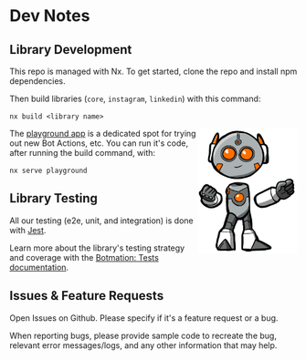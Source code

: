 # Dev Notes

Library Development
-------------------

This repo is managed with Nx. To get started, clone the repo and install npm dependencies.

Then build libraries (`core`, `instagram`, `linkedin`) with this command:
```
nx build <library name>
```

<img alt="Orange Bot" src="https://raw.githubusercontent.com/mrWh1te/Botmation/master/assets/art/orange_bot.PNG" width="175" align="right">

The [playground app](/apps/playground) is a dedicated spot for trying out new Bot Actions, etc. You can run it's code, after running the build command, with:

```
nx serve playground
```

Library Testing
---------------

All our testing (e2e, unit, and integration) is done with [Jest](https://jestjs.io/).

Learn more about the library's testing strategy and coverage with the [Botmation: Tests documentation](/notes/test.md).

Issues & Feature Requests
-------------------------

Open Issues on Github. Please specify if it's a feature request or a bug.

When reporting bugs, please provide sample code to recreate the bug, relevant error messages/logs, and any other information that may help.
